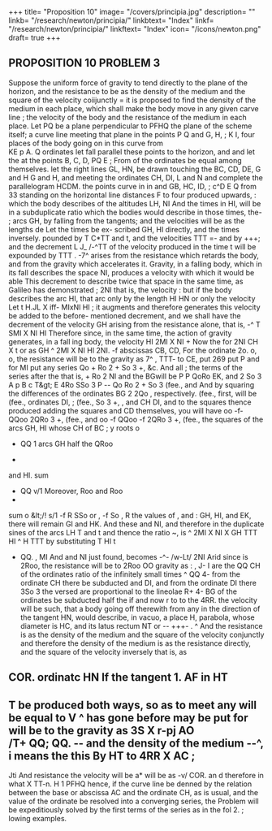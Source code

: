 +++
title= "Proposition 10"
image= "/covers/principia.jpg"
description= ""
linkb= "/research/newton/principia/"
linkbtext= "Index"
linkf= "/research/newton/principia/"
linkftext= "Index"
icon= "/icons/newton.png"
draft= true
+++

## PROPOSITION 10 PROBLEM 3

Suppose the uniform force of gravity to tend directly to the plane of the
horizon, and the resistance to be as the density of the medium and the
square of the velocity coiijunctly = it is proposed to find the density of
the medium in each place, which shall make the body move in any
given carve line ; the velocity of the body and the resistance of the
medium
in each place.
Let
PQ be
a plane perpendicular to
PFHQ
the plane of the scheme itself;
a curve line meeting that plane in the
points
P
Q
and
G, H,
;
K
I,
four
places of the body going on in this
curve from
\
KE
p
A.
Q
ordinates let fall
parallel
these points to the horizon, and
and let the
at the points B, C, D,
PQ
E
;
From
of the ordinates be equal among themselves.
let the right lines GL, HN, be drawn touching the
BC, CD, DE,
G and H
G and H, and meeting the ordinates CH, DI,
L and N and complete the parallelogram HCDM.
the points
curve in
in
and GB, HC, ID,
;
c^D E Q from
33
standing on the horizontal line
distances
F to
four
produced upwards,
:
which the body describes
of the altitudes
LH, NI
And
the times in
HI, will be in a subduplicate ratio
which the bodies would describe in those times,
the-
;
arcs
GH,
by falling from the tangents; and the velocities will be as the lengths de
Let the times be ex-
scribed GH, HI directly, and the times inversely.
pounded by
T
C*TT
and
t,
and the
velocities
TTT
=- and
by
+++;
and the decrement
L
J_
/-^TT
of the velocity produced in the time
t
will be
expounded by
TTT
.
-7^
arises from the resistance which retards the body, and from
the gravity which accelerates it.
Gravity, in a falling body, which in its
fall describes the space NI, produces a velocity with which it would be able
This decrement
to describe twice that space in the
same time,
as Galileo has demonstrated
;
2NI
that
is,
the velocity
:
but
if
the body describes the arc HI,
that arc only by the length HI HN or
only the velocity Let
t
H.JL
X iff-
MIxNl
HI
;
it
augments
and therefore generates
this velocity be
added
to the before-
mentioned decrement, and we shall have the decrement of the velocity
GH
arising
from the resistance
alone,
that
is,
-^
T
SMI X Nl
HI
Therefore
since, in the
same time, the action of gravity generates, in a fall
ing body, the velocity
HI
2MI X NI
+
Now
the
for
2NI
CH
X
t
or as
GH
^
2MI X NI
HI
2NI.
-f
abscissas
CB, CD,
For the ordinate
2o.
o, o,
the resistance will be to the gravity as
7^
,
TTT- to
CE, put
269
put P and for MI put any series
Qo + Ro 2 + So 3 +, &c. And all
;
the terms of the series after the
that
is,
+
Ro 2
NI and the
BGwill be P
P
QoRo
EK, and
2
So 3
A
p
B
c
T&amp;gt;
E
4Ro
SSo 3
P -\- Qo
Ro 2 + So 3
(fee., and
And by squaring the differences of the ordinates BG
2
2Qo
,
respectively.
(fee.,
first,
will be
(fee.,
ordinates DI,
;
(fee.,
So 3 +,
,
and CH
DI, and to the squares thence produced adding the squares
and CD themselves, you will have oo -f- QQoo
2QRo 3 +, (fee.,
and oo -f QQoo -f 2QRo 3 +, (fee., the squares of the arcs GH, HI whose
CH
of
BC
;
y
roots o
+ QQ
1
arcs
GH
half the
QRoo
-
and HI.
sum
+ QQ
v/1
Moreover,
Roo and Roo
+
sum
o
&amp;lt;/!
s/1 -f
R
SSo
or
,
-f
So
,
R
the values of
,
and
:
GH,
HI,
and EK, there will remain
GI and HK. And these
and NI, and therefore in the duplicate
sines of the arcs
LH
T and t and thence the ratio ~, is ^
2MI X NI
X GH
TTT
HI
^
H
TTT
by substituting
T
HI
t
+ QQ.
,
MI
And
and NI just found, becomes
-^-
/w-Lt/
2NI
Arid since
is 2Roo, the resistance will be
to 2Roo
OO
gravity as
:
,
J-
I
are the
QQ
CH
of the ordinates
ratio of the infinitely small times
^
QQ 4-
from the ordinate CH there be subducted
and DI, and from the ordinate DI there
3So 3 the versed
are proportional to the lineolae
R+
4-
BG
of the ordinates
be subducted half the
if
and
now
r
to
to
the
4RR.
the velocity will be such, that a body going off therewith from
any
in the direction of the tangent HN, would describe, in
vacuo, a
place H,
parabola, whose diameter
is
HC, and
its
latus rectum
NT
or
--
+++- .
^
And the resistance is as the density of the medium and the square of
the velocity conjunctly
and therefore the density of the medium is as the
resistance directly, and the square of the velocity inversely
that is, as

COR.
ordinatc
HN
If the tangent
1.
AF
in
HT
-
T
be produced both ways, so as to meet
any
will be equal to
V
^
has gone before may be put for
will be to the
gravity as 3S X
r-pj
AO
\
/T+ QQ;
QQ.
-\-
and the density of the medium
--^,
i
means the
this
By
HT to 4RR X AC
;
-
Jti
And
resistance
the velocity will be a*
will be as
-v/
COR.
an d therefore in what
X
TT-n.
H
1
PFHQ
hence, if the
curve line
be denned by the relation
between the base or abscissa AC and the ordinate CH, as is
usual, and the
value of the ordinate be resolved into a
converging series, the Problem
will be expeditiously solved
by the first terms of the series as in the fol
2.
;
lowing examples.
